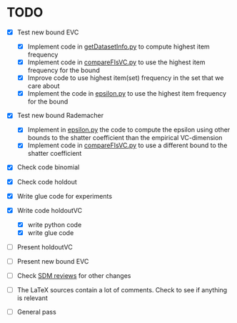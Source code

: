 TODO
====

- [x] Test new bound EVC
  - [x] Implement code in [getDatasetInfo.py](code/getDatasetInfo.py) to
    compute highest item frequency
  - [x] Implement code in [compareFIsVC.py](code/compareFIsVC.py) to use the
	highest item frequency for the bound
  - [x] Improve code to use highest item(set) frequency in the set that we care
	about
  - [x] Implement the code in [epsilon.py](code/epsilon.py) to use the
	highest item frequency for the bound
- [x] Test new bound Rademacher
  - [x] Implement in [epsilon.py](code/epsilon.py) the code to compute the
	epsilon using other bounds to the shatter coefficient than the empirical
	VC-dimension
  - [x] Implement code in [compareFIsVC.py](code/compareFIsVC.py) to use a
	different bound to the shatter coefficient
- [x] Check code binomial
- [x] Check code holdout
- [x] Write glue code for experiments
- [x] Write code holdoutVC
  - [x] write python code
  - [x] write glue code
- [ ] Present holdoutVC
- [ ] Present new bound EVC
- [ ] Check [SDM reviews](paper/SDM14/ReviewsSDM.pdf) for other changes
- [ ] The LaTeX sources contain a lot of comments. Check to see if anything is
  relevant
- [ ] General pass

